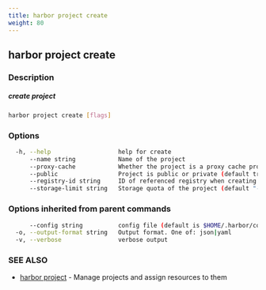 ```yaml
---
title: harbor project create
weight: 80
---
```

## harbor project create

### Description

##### create project

```sh
harbor project create [flags]
```

### Options

```sh
  -h, --help                   help for create
      --name string            Name of the project
      --proxy-cache            Whether the project is a proxy cache project
      --public                 Project is public or private (default true)
      --registry-id string     ID of referenced registry when creating the proxy cache project
      --storage-limit string   Storage quota of the project (default "-1")
```

### Options inherited from parent commands

```sh
      --config string          config file (default is $HOME/.harbor/config.yaml) (default "/home/user/.harbor/config.yaml")
  -o, --output-format string   Output format. One of: json|yaml
  -v, --verbose                verbose output
```

### SEE ALSO

* [harbor project](harbor-project.md)	 - Manage projects and assign resources to them

